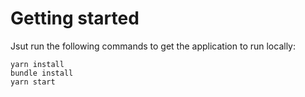 # Getting started
Jsut run the following commands to get the application to run locally:
```
yarn install
bundle install
yarn start
```
